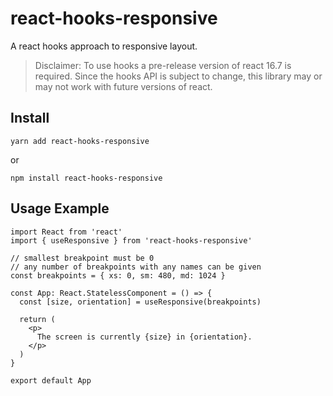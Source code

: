 # react-hooks-responsive

A react hooks approach to responsive layout.

> Disclaimer: To use hooks a pre-release version of react 16.7 is required. Since the hooks API is subject to change, this library may or may not work with future versions of react.

## Install

```
yarn add react-hooks-responsive
```

or

```
npm install react-hooks-responsive
```

## Usage Example

```tsx
import React from 'react'
import { useResponsive } from 'react-hooks-responsive'

// smallest breakpoint must be 0
// any number of breakpoints with any names can be given
const breakpoints = { xs: 0, sm: 480, md: 1024 }

const App: React.StatelessComponent = () => {
  const [size, orientation] = useResponsive(breakpoints)

  return (
    <p>
      The screen is currently {size} in {orientation}.
    </p>
  )
}

export default App
```
